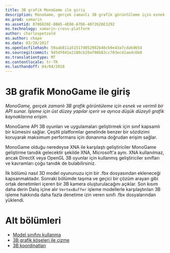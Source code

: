 ```yaml
---
title: 3B grafik MonoGame ile giriş
description: MonoGame, gerçek zamanlı 3B grafik görüntüleme için esnek ve verimli bir API sunar. İşleme için üst düzey yapılar içerir ve ayrıca düşük düzeyli grafik kaynaklarına erişim.
ms.prod: xamarin
ms.assetid: 8706826E-8BA5-4E00-A7D6-4072626E3292
ms.technology: xamarin-cross-platform
author: charlespetzold
ms.author: chape
ms.date: 03/28/2017
ms.openlocfilehash: 59aab811a51517d052902b40cb9e43a7cda6d654
ms.sourcegitcommit: 945df041e2180cb20af08b83cc703ecd1aedc6b0
ms.translationtype: MT
ms.contentlocale: tr-TR
ms.lasthandoff: 04/04/2018
---
```

# <a name="introduction-to-3d-graphics-with-monogame"></a>3B grafik MonoGame ile giriş

_MonoGame, gerçek zamanlı 3B grafik görüntüleme için esnek ve verimli bir API sunar. İşleme için üst düzey yapılar içerir ve ayrıca düşük düzeyli grafik kaynaklarına erişim._

MonoGame API 3B oyunları ve uygulamaları geliştirmek için sınıf kapsamlı bir kümesini sağlar. Çeşitli platformlar genelinde benzer bir sözdizimi koruyarak maksimum performans için donanıma doğrudan erişim sağlar.

MonoGame olduğu neredeyse XNA ile karşılaştı geliştiriciler MonoGame geliştirme tanıdık gelecektir şekilde XNA, Microsoft'a aynı. XNA kullanılmaz, ancak DirectX veya OpenGL 3B oyunlar için kullanmış geliştiriciler sınıfları ve kavramları çoğu tanıdık de bulabilirsiniz.

İlk bölümü nasıl 3D model oyununuzu için bir .fbx dosyasından ekleneceği kapsanmaktadır. Sonraki bölümde taşıma ve geçici bir çözüm arayan gibi ortak denetimleri içeren bir 3B kamera oluşturulacağını açıklar. Son kısım daha derin Dalış içine alır `VertexBuffer` işleme modellerle karşılaştırılan 3B işleme hakkında daha fazla denetime izin veren sınıfı .fbx dosyalarından yüklendi.


# <a name="subsections"></a>Alt bölümleri

- [Model sınıfını kullanma](~/graphics-games/monogame/3d/part1.md)
- [3B grafik köşeleri ile çizme](~/graphics-games/monogame/3d/part2.md)
- [3B koordinatları](~/graphics-games/monogame/3d/part3.md)